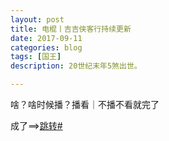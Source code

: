 ```yaml
---
layout: post
title: 电棍丨吉吉侠客行持续更新
date: 2017-09-11
categories: blog
tags: [国王]
description: 20世纪末年5煞出世。

---
```

<p>啥？啥时候播？播看｜不播不看就完了</p>
<p>成了==><a href="https://yuba.douyu.com/p/644836271504925704">跳转#</a></p>
